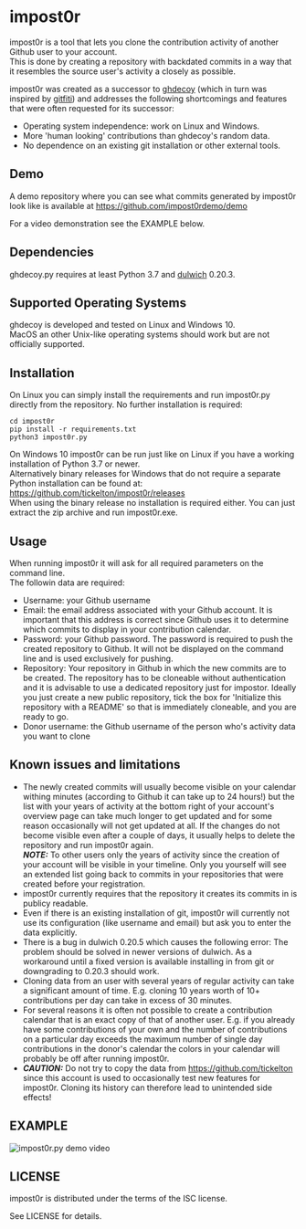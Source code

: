 impost0r
========

impost0r is a tool that lets you clone the contribution activity of
another Github user to your account.  
This is done by creating a repository with backdated commits in a
way that it resembles the source user's activity a closely as
possible.

impost0r was created as a successor to [ghdecoy](https://github.com/tickelton/ghdecoy)
(which in turn was inspired by [gitfiti](https://github.com/gelstudios/gitfiti))
and addresses the following shortcomings and features that were often
requested for its successor:
* Operating system independence: work on Linux and Windows.
* More 'human looking' contributions than ghdecoy's random data.
* No dependence on an existing git installation or other external tools.

Demo
------------

A demo repository where you can see what commits generated by impost0r look
like is available at https://github.com/impost0rdemo/demo

For a video demonstration see the EXAMPLE below.

Dependencies
------------

ghdecoy.py requires at least Python 3.7 and [dulwich](https://www.dulwich.io/)
0.20.3.

Supported Operating Systems
---------------------------

ghdecoy is developed and tested on Linux and Windows 10.  
MacOS an other Unix-like operating systems should work but are not
officially supported.

Installation
------------

On Linux you can simply install the requirements and run
impost0r.py directly from the repository. No further installation
is required:

```shell
cd impost0r
pip install -r requirements.txt
python3 impost0r.py
```

On Windows 10 impost0r can be run just like on Linux if you
have a working installation of Python 3.7 or newer.  
Alternatively binary releases for Windows that do not require
a separate Python installation can be found at:
https://github.com/tickelton/impost0r/releases  
When using the binary release no installation is required either.
You can just extract the zip archive and run impost0r.exe. 

Usage
-----

When running impost0r it will ask for all required parameters on
the command line.  
The followin data are required:  
* Username: your Github username
* Email: the email address associated with your Github account. It
is important that this address is correct since Github uses it to determine
which commits to display in your contribution calendar.
* Password: your Github password. The password is required to push the
created repository to Github. It will not be displayed on the command line
and is used exclusively for pushing.
* Repository: Your repository in Github in which the new commits are to
be created. The repository has to be cloneable without authentication and
it is advisable to use a dedicated repository just for impostor. Ideally
you just create a new public repository, tick the box for
'Initialize this repository with a README' so that is immediately
cloneable, and you are ready to go.
* Donor username: the Github username of the person who's activity data
you want to clone


Known issues and limitations
----------------------------

* The newly created commits will usually become visible on your
calendar withing minutes (according to Github it can take up to 24 hours!)
but the list with your years of activity at the bottom right of your
account's overview page can take much longer to get updated and for some
reason occasionally will not get updated at all. If the changes do not
become visible even after a couple of days, it usually helps to delete
the repository and run impost0r again.  
***NOTE:*** To other users only the years of activity since the
creation of your account will be visible in your timeline. Only you
yourself will see an extended list going back to commits in your
repositories that were created before your registration.
* impost0r currently requires that the repository it creates its commits
in is publicy readable.
* Even if there is an existing installation of git, impost0r will currently
not use its configuration (like username and email) but ask you to enter
the data explicitly.
* There is a bug in dulwich 0.20.5 which causes the following error:
The problem should be solved in newer versions of dulwich. As a workaround
until a fixed version is available installing in from git or downgrading
to 0.20.3 should work.
* Cloning data from an user with several years of regular activity can
take a significant amount of time. E.g. cloning 10 years worth of 10+
contributions per day can take in excess of 30 minutes.
* For several reasons it is often not possible to create a contribution
calendar that is an exact copy of that of another user. E.g. if you
already have some contributions of your own and the number of contributions
on a particular day exceeds the maximum number of single day contributions
in the donor's calendar the colors in your calendar will probably be off
after running impost0r.
* ***CAUTION:*** Do not try to copy the data from https://github.com/tickelton
since this account is used to occasionally test new features for impost0r.
Cloning its history can therefore lead to unintended side effects!


EXAMPLE
-------

![impost0r.py demo video](https://raw.githubusercontent.com/tickelton/impost0r/master/contrib/impost0r-demo.gif)


LICENSE
-------

impost0r is distributed under the terms of the ISC license.

See LICENSE for details.


